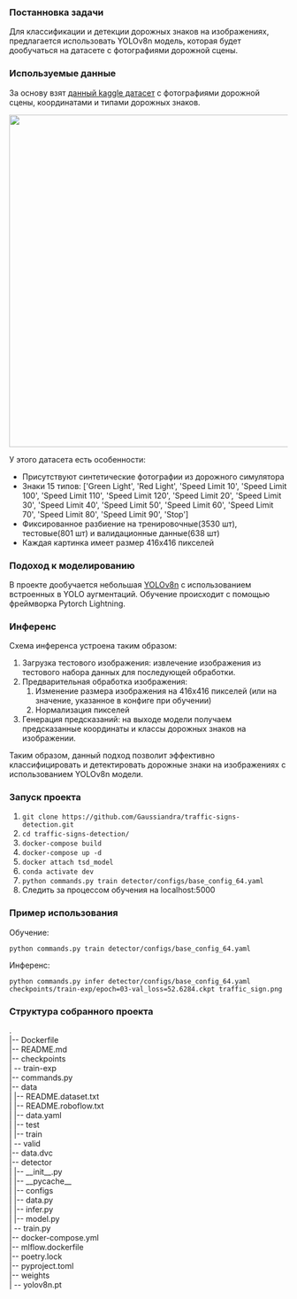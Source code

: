 ### Постанновка задачи

Для классификации и детекции дорожных знаков на изображениях, предлагается
использовать YOLOv8n модель, которая будет дообучаться на датасете с
фотографиями дорожной сцены.

### Используемые данные

За основу взят
[данный kaggle датасет](https://www.kaggle.com/datasets/pkdarabi/cardetection/data)
с фотографиями дорожной сцены, координатами и типами дорожных знаков.

<img src="https://github.com/Gaussiandra/traffic-signs-detection/assets/34653515/747129e7-879e-4407-a626-d8803cb67a75" width="600" />

У этого датасета есть особенности:

- Присутствуют синтетические фотографии из дорожного симулятора
- Знаки 15 типов: ['Green Light', 'Red Light', 'Speed Limit 10', 'Speed Limit
  100', 'Speed Limit 110', 'Speed Limit 120', 'Speed Limit 20', 'Speed Limit
  30', 'Speed Limit 40', 'Speed Limit 50', 'Speed Limit 60', 'Speed Limit 70',
  'Speed Limit 80', 'Speed Limit 90', 'Stop']
- Фиксированное разбиение на тренировочные(3530 шт), тестовые(801 шт) и
  валидационные данные(638 шт)
- Каждая картинка имеет размер 416x416 пикселей

### Подоход к моделированию

В проекте дообучается небольшая
[YOLOv8n](https://github.com/ultralytics/ultralytics) с использованием
встроенных в YOLO аугментаций. Обучение происходит с помощью фреймворка Pytorch
Lightning.

### Инференс

Схема инференса устроена таким образом:

1. Загрузка тестового изображения: извлечение изображения из тестового набора
   данных для последующей обработки.
2. Предварительная обработка изображения:
   1. Изменение размера изображения на 416x416 пикселей (или на значение,
      указанное в конфиге при обучении)
   2. Нормализация пикселей
3. Генерация предсказаний: на выходе модели получаем предсказанные координаты и
   классы дорожных знаков на изображении.

Таким образом, данный подход позволит эффективно классифицировать и
детектировать дорожные знаки на изображениях с использованием YOLOv8n модели.

### Запуск проекта

1. `git clone https://github.com/Gaussiandra/traffic-signs-detection.git`
2. `cd traffic-signs-detection/`
3. `docker-compose build`
4. `docker-compose up -d`
5. `docker attach tsd_model`
6. `conda activate dev`
7. `python commands.py train detector/configs/base_config_64.yaml`
8. Следить за процессом обучения на localhost:5000

### Пример использования

Обучение:

`python commands.py train detector/configs/base_config_64.yaml`

Инференс:

`python commands.py infer detector/configs/base_config_64.yaml checkpoints/train-exp/epoch=03-val_loss=52.6284.ckpt traffic_sign.png`

### Структура собранного проекта

.\
|-- Dockerfile\
|-- README.md\
|-- checkpoints\
| -- train-exp\
|-- commands.py\
|-- data\
| |-- README.dataset.txt\
| |-- README.roboflow.txt\
| |-- data.yaml\
| |-- test\
| |-- train\
| -- valid\
|-- data.dvc\
|-- detector\
| |-- \_\_init\_\_.py\
| |-- \_\_pycache\_\_\
| |-- configs\
| |-- data.py\
| |-- infer.py\
| |-- model.py\
| -- train.py\
|-- docker-compose.yml\
|-- mlflow.dockerfile\
|-- poetry.lock\
|-- pyproject.toml\
|-- weights\
| -- yolov8n.pt
